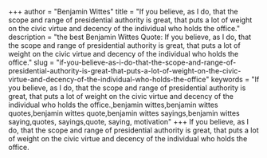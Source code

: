 +++
author = "Benjamin Wittes"
title = "If you believe, as I do, that the scope and range of presidential authority is great, that puts a lot of weight on the civic virtue and decency of the individual who holds the office."
description = "the best Benjamin Wittes Quote: If you believe, as I do, that the scope and range of presidential authority is great, that puts a lot of weight on the civic virtue and decency of the individual who holds the office."
slug = "if-you-believe-as-i-do-that-the-scope-and-range-of-presidential-authority-is-great-that-puts-a-lot-of-weight-on-the-civic-virtue-and-decency-of-the-individual-who-holds-the-office"
keywords = "If you believe, as I do, that the scope and range of presidential authority is great, that puts a lot of weight on the civic virtue and decency of the individual who holds the office.,benjamin wittes,benjamin wittes quotes,benjamin wittes quote,benjamin wittes sayings,benjamin wittes saying,quotes, sayings,quote, saying, motivation"
+++
If you believe, as I do, that the scope and range of presidential authority is great, that puts a lot of weight on the civic virtue and decency of the individual who holds the office.
